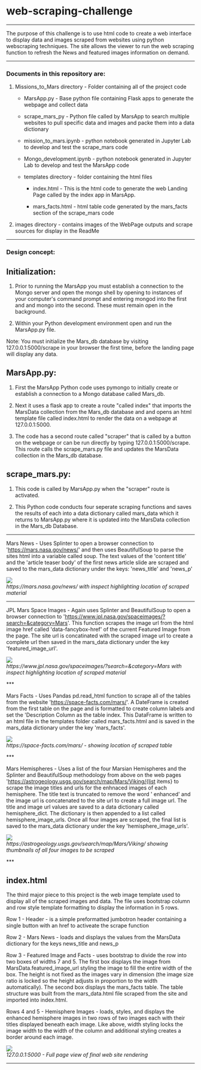 # web-scraping-challenge


***

The purpose of this challenge is to use html code to create a web interface to display data and images scraped from websites using python webscraping techniques. The site allows the viewer to run the web scraping function to refresh the News and featured images information on demand. 

***

### Documents in this repository are:

1. Missions_to_Mars directory - Folder containing all of the project code

	* MarsApp.py - Base python file containing Flask apps to generate the webpage and collect data

	* scrape_mars_py - Python file called by MarsApp to search multiple websites to pull specific data and images and packe them into a data dictionary

	* mission_to_mars.ipynb - python notebook generated in Jupyter Lab to develop and test the scrape_mars code

	* Mongo_development.ipynb - python notebook generated in Jupyter Lab to develop and test the MarsApp code

	* templates directory - folder containing the html files

		* index.html - This is the html code to generate the web Landing Page called by the index app in MarsApp.

		* mars_facts.html - html table code generated by the mars_facts section of the scrape_mars code 

2. images directory - contains images of the WebPage outputs and scrape sources for display in the ReadMe

***
### Design concept:


## Initialization:

1) Prior to running the MarsApp you must establish a connection to the Mongo server and open the mongo shell by opening to instances of your computer's command prompt and entering mongod into the first and and mongo into the second. These must remain open in the background. 

2) Within your Python development environment open and run the MarsApp.py file.
  
Note: You must initialize the Mars_db database by visiting 127.0.0.1:5000/scrape in your browser the first time, before the landing page will display any data.


## MarsApp.py:

1) First the MarsApp Python code uses pymongo to initially create or establish a connection to a Mongo database called Mars_db. 

2) Next it uses a flask app to create a route "called index" that imports the MarsData collection from the Mars_db database and and opens an html template file called index.html to render the data on a webpage at 127.0.0.1:5000. 

3) The code has a second route called "scraper" that is called by a button on the webpage or can be run directly by typing 127.0.0.1:5000/scrape. This route calls the scrape_mars.py file and updates the MarsData collection in the Mars_db database.


## scrape_mars.py:

1) This code is called by MarsApp.py when the "scraper" route is activated.

2) This Python code conducts four seperate scraping functions and saves the results of each into a data dictionary called mars_data which it returns to MarsApp.py where it is updated into the MarsData collection in the Mars_db Database.

***

Mars News - Uses Splinter to open a browser connection to 'https://mars.nasa.gov/news/' and then uses BeautifulSoup to parse the sites html into a variable called soup. The text values of the 'content title' and the 'article teaser body' of the first news article slide are scraped and saved to the mars_data dictionary under the keys: 'news_title' and 'news_p'

<p>
    <img src="https://github.com/robertjbowen/web-scraping-challenge/blob/main/images/scrapeNews.png"/>
    <br>
    <em>https://mars.nasa.gov/news/ with inspect highlighting location of scraped material</em>
</p>

***

JPL Mars Space Images - Again uses Splinter and BeautifulSoup to open a browser connection to 'https://www.jpl.nasa.gov/spaceimages/?search=&category=Mars'. This function scrapes the image url from the html image href called 'data-fancybox-href' of the current Featured Image from the page. The site url is concatinated with the scraped image url to create a complete url then saved in the mars_data dictionary under the key 'featured_image_url'.

<p>
    <img src="https://github.com/robertjbowen/web-scraping-challenge/blob/main/images/scrapeFeaturedImg.png"/>
    <br>
    <em>https://www.jpl.nasa.gov/spaceimages/?search=&category=Mars with inspect highlighting location of scraped material</em>
</p>
***

Mars Facts - Uses Pandas pd.read_html function to scrape all of the tables from the website 'https://space-facts.com/mars/'. A DateFrame is created from the first table on the page and is formatted to create column labels and set the 'Description Column as the table index. This DataFrame is written to an html file in the templates folder called mars_facts.html and is saved in the mars_data dictionary under the key 'mars_facts'.

<p>
    <img src="https://github.com/robertjbowen/web-scraping-challenge/blob/main/images/Mars_Facts.png"/>
    <br>
    <em>https://space-facts.com/mars/ - showing location of scraped table</em>
</p>
***

Mars Hemispheres - Uses a list of the four Marsian Hemispheres and the Splinter and BeautifulSoup methodology from above on the web pages 'https://astrogeology.usgs.gov/search/map/Mars/Viking/{list items} to scrape the image titles and urls for the enhnaced images of each hemisphere. The title text is truncated to remove the word ' enhanced' and the image url is concatenated to the site url to create a full image url. The title and image url values are saved to a data dictionary called hemisphere_dict. The dictionary is then appended to a list called hemisphere_image_urls. Once all four images are scraped, the final list is saved to the mars_data dictionary under the key 'hemisphere_image_urls'.

<p>
    <img src="https://github.com/robertjbowen/web-scraping-challenge/blob/main/images/Mars_Hemispheres.png"/>
    <br>
    <em>https://astrogeology.usgs.gov/search/map/Mars/Viking/ showing thumbnails of all four images to be scraped</em>
</p>
***

## index.html

The third major piece to this project is the web image template used to display all of the scraped images and data. The file uses  bootstrap column and row style template formatting to display the information in 5 rows.

Row 1 - Header - is a simple preformatted jumbotron header containing a single button with an href to activeate the scrape function

Row 2 - Mars News - loads and displays the values from the MarsData dictionary for the keys news_title and news_p 

Row 3 - Featured Image and Facts - uses bootstrap to divide the row into two boxes of widths 7 and 5. The first box displays the  image from MarsData.featured_image_url styling the image to fill the entire width of the box. The height is not fixed as the images vary in dimension (the image size ratio is locked so the height adjusts in proportion to the width automatically). The second box displays the mars_facts table. The table structure was built from the mars_data.html file scraped from the site and imported into index.html.

Rows 4 and 5 - Hemisphere Images - loads, styles, and displays the enhanced hemisphere images in two rows of two images each with their titles displayed beneath each image. Like above, width styling locks the image width to the width of the column and additional styling creates a border around each image. 

<p>
    <img  style='margin: auto;' src="https://github.com/robertjbowen/web-scraping-challenge/blob/main/images/FullPage.png"/>
    <br>
    <em>127.0.0.1:5000 - Full page view of final web site rendering</em>
</p>

***

